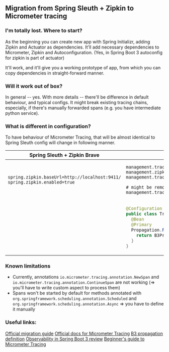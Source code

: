 ## Migration from Spring Sleuth + Zipkin to Micrometer tracing

### I'm totally lost. Where to start?

As the beginning you can create new app with Spring Initializr, adding Zipkin and Actuator as dependencies. 
It'll add necessary dependencies to Micrometer, Zipkin and Autoconfiguration. 
(Yes, in Spring Boot 3 autoconfig for zipkin is part of actuator) 

It'll work, and it'll give you a working prototype of app, from which you can copy dependencies
in straight-forward manner.

### Will it work out of box?

In general -- yes. With more details -- there'll be difference in default behaviour, and typical configs.
It might break existing tracing chains, especially, if there's manually forwarded spans (e.g. you have intermediate 
python service).

### What is different in configuration?

To have behaviour of Micrometer Tracing, that will be almost identical 
to Spring Sleuth config will change in following manner.

<table>
<thead>
<tr>
    <th>Spring Sleuth + Zipkin Brave</th>
    <th>Micrometer Tracing + Zipkin Brave</th>
</tr>
</thead>
<tbody>
<tr>
<td>

```properties
spring.zipkin.baseUrl=http://localhost:9411/
spring.zipkin.enabled=true
```
</td>
<td>

```properties
management.tracing.enabled=true
management.zipkin.tracing.endpoint=http://localhost:9411/api/v2/spans
management.tracing.sampling.probability=1.0

# might be removed, because uses single-line version of b3, should be overridden with config
management.tracing.propagation.type=b3
```
</td>
</tr>
<tr>
<td></td>
<td>

```java
@Configuration
public class TracingConfig {
  @Bean
  @Primary
  Propagation.Factory propagationFactory(TracingProperties tracing) {
    return B3Propagation.newFactoryBuilder().injectFormat(B3Propagation.Format.MULTI).build();
  }
}
```
</td>
</tr>

</tbody>
</table>

### Known limitations
- Currently, annotations `io.micrometer.tracing.annotation.NewSpan` and `io.micrometer.tracing.annotation.ContinueSpan`
are not working (=> you'll have to write custom aspect to process them)
- Spans won't be started by default for methods annotated with `org.springframework.scheduling.annotation.Scheduled`
and `org.springframework.scheduling.annotation.Async` => you have to define it manually


### Useful links:
[Official migration guide](https://github.com/micrometer-metrics/tracing/wiki/Spring-Cloud-Sleuth-3.1-Migration-Guide)
[Official docs for Micrometer Tracing](https://micrometer.io/docs/tracing)
[B3 propagation definition](https://github.com/openzipkin/b3-propagation)
[Observability in Spring Boot 3 review](https://spring.io/blog/2022/10/12/observability-with-spring-boot-3)
[Beginner's guide to Micrometer Tracing](https://springbootlearning.medium.com/using-micrometer-to-trace-your-spring-boot-app-1fe6ff9982ae)
